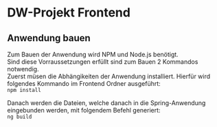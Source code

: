 # DW-Projekt Frontend
## Anwendung bauen
Zum Bauen der Anwendung wird NPM und Node.js benötigt. \
Sind diese Vorraussetzungen erfüllt sind zum Bauen 2 Kommandos notwendig.\
Zuerst müsen die Abhängikeiten der Anwendung installiert. Hierfür wird folgendes Kommando im Frontend Ordner ausgeführt:\
`npm install`

Danach werden die Dateien, welche danach in die Spring-Anwendung eingebunden werden, mit folgendem Befehl generiert:\
`ng build`
